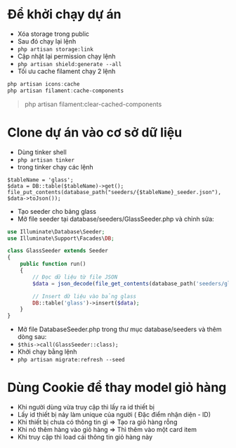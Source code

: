 # Để khởi chạy dự án

* Xóa storage trong public 
* Sau đó chạy lại lệnh
* `php artisan storage:link `
* Cập nhật lại permission chạy lệnh
* `php artisan shield:generate --all`  
* Tối ưu cache filament chạy 2 lệnh 
```powershell
php artisan icons:cache  
php artisan filament:cache-components  
```

>php artisan filament:clear-cached-components

# Clone dự án vào cơ sở dữ liệu
* Dùng tinker shell
* `php artisan tinker`
* trong tinker chạy các lệnh 
```tinker 
$tableName = 'glass';
$data = DB::table($tableName)->get();
file_put_contents(database_path("seeders/{$tableName}_seeder.json"), $data->toJson());
```    
* Tạo seeder cho bảng glass
* Mở file seeder tại database/seeders/GlassSeeder.php và chỉnh sửa:
```php
use Illuminate\Database\Seeder;
use Illuminate\Support\Facades\DB;

class GlassSeeder extends Seeder
{
    public function run()
    {
        // Đọc dữ liệu từ file JSON
        $data = json_decode(file_get_contents(database_path('seeders/glass_seeder.json')), true);

        // Insert dữ liệu vào bảng glass
        DB::table('glass')->insert($data);
    }
}
```
* Mở file DatabaseSeeder.php trong thư mục database/seeders và thêm dòng sau:
* `$this->call(GlassSeeder::class);`
* Khởi chạy bằng lệnh
* `php artisan migrate:refresh --seed`

# Dùng Cookie để thay model giỏ hàng
* Khi người dùng vừa truy cập thì lấy ra id thiết bị
* Lấy id thiết bị nảy làm unique của người ( Đặc điểm nhận diện - ID)
* Khi thiết bị chưa có thông tin gì => Tạo ra giỏ hàng rỗng 
* Khi nó thêm hàng vào giỏ hàng => Thì thêm vào một card item
* Khi truy cập thì load cái thông tin giỏ hàng này